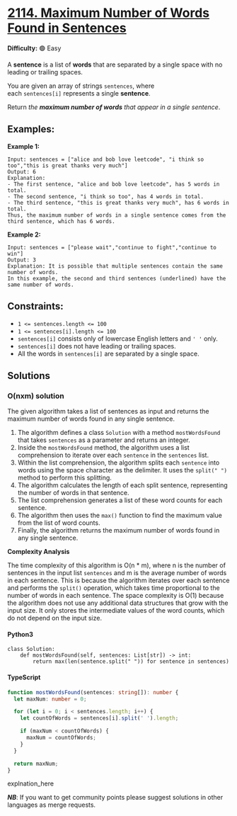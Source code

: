 # [2114. Maximum Number of Words Found in Sentences](https://leetcode.com/problems/maximum-number-of-words-found-in-sentences/)

**Difficulty:** :green_circle: Easy

A **sentence** is a list of **words** that are separated by a single space with no leading or trailing spaces.

You are given an array of strings `sentences`, where each `sentences[i]` represents a single **sentence**.

Return *the **maximum number of words** that appear in a single sentence*.

## Examples:

**Example 1:**

```
Input: sentences = ["alice and bob love leetcode", "i think so too","this is great thanks very much"]
Output: 6
Explanation:
- The first sentence, "alice and bob love leetcode", has 5 words in total.
- The second sentence, "i think so too", has 4 words in total.
- The third sentence, "this is great thanks very much", has 6 words in total.
Thus, the maximum number of words in a single sentence comes from the third sentence, which has 6 words.

```

**Example 2:**

```
Input: sentences = ["please wait","continue to fight","continue to win"]
Output: 3
Explanation: It is possible that multiple sentences contain the same number of words.
In this example, the second and third sentences (underlined) have the same number of words.

```

## Constraints:

- `1 <= sentences.length <= 100`
- `1 <= sentences[i].length <= 100`
- `sentences[i]` consists only of lowercase English letters and `' '` only.
- `sentences[i]` does not have leading or trailing spaces.
- All the words in `sentences[i]` are separated by a single space.

## Solutions

### O(nxm) solution

The given algorithm takes a list of sentences as input and returns the maximum number of words found in any single sentence.

1. The algorithm defines a class `Solution` with a method `mostWordsFound` that takes `sentences` as a parameter and returns an integer.
2. Inside the `mostWordsFound` method, the algorithm uses a list comprehension to iterate over each `sentence` in the `sentences` list.
3. Within the list comprehension, the algorithm splits each `sentence` into words using the space character as the delimiter. It uses the `split(" ")` method to perform this splitting.
4. The algorithm calculates the length of each split sentence, representing the number of words in that sentence.
5. The list comprehension generates a list of these word counts for each sentence.
6. The algorithm then uses the `max()` function to find the maximum value from the list of word counts.
7. Finally, the algorithm returns the maximum number of words found in any single sentence.

**Complexity Analysis**

The time complexity of this algorithm is O(n \* m), where n is the number of sentences in the input list `sentences` and m is the average number of words in each sentence. This is because the algorithm iterates over each sentence and performs the `split()` operation, which takes time proportional to the number of words in each sentence.
The space complexity is O(1) because the algorithm does not use any additional data structures that grow with the input size. It only stores the intermediate values of the word counts, which do not depend on the input size.

#### Python3

```python3
class Solution:
    def mostWordsFound(self, sentences: List[str]) -> int:
        return max(len(sentence.split(" ")) for sentence in sentences)
```

#### TypeScript

```typescript
function mostWordsFound(sentences: string[]): number {
  let maxNum: number = 0;

  for (let i = 0; i < sentences.length; i++) {
    let countOfWords = sentences[i].split(' ').length;

    if (maxNum < countOfWords) {
      maxNum = countOfWords;
    }
  }

  return maxNum;
}
```

explnation_here

**_NB_**: If you want to get community points please suggest solutions in other languages as merge requests.
